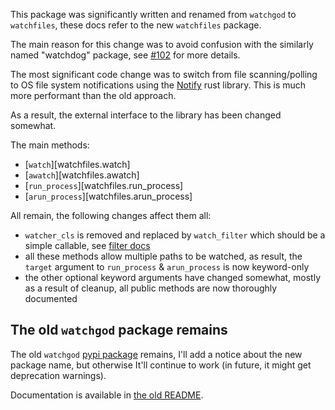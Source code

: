 This package was significantly written and renamed from `watchgod` to `watchfiles`, these docs refer to the new
`watchfiles` package.

The main reason for this change was to avoid confusion with the similarly named "watchdog" package, 
see [#102](https://github.com/samuelcolvin/watchfiles/issues/102) for more details.

The most significant code change was to switch from file scanning/polling to OS file system notifications 
using the [Notify](https://github.com/notify-rs/notify) rust library. 
This is much more performant than the old approach.

As a result, the external interface to the library has been changed somewhat.

The main methods:

* [`watch`][watchfiles.watch]
* [`awatch`][watchfiles.awatch]
* [`run_process`][watchfiles.run_process]
* [`arun_process`][watchfiles.arun_process]

All remain, the following changes affect them all:

* `watcher_cls` is removed and replaced by `watch_filter` which should be a simple callable, 
  see [filter docs](./api/filters.md)
* all these methods allow multiple paths to be watched, as result, the `target` argument to `run_process`
  & `arun_process` is now keyword-only
* the other optional keyword arguments have changed somewhat, mostly as a result of cleanup, all public
  methods are now thoroughly documented

## The old `watchgod` package remains

The old `watchgod` [pypi package](https://pypi.org/project/watchgod/) remains, I'll add a notice about the new
package name, but otherwise It'll continue to work (in future, it might get deprecation warnings).

Documentation is available in [the old README](https://github.com/samuelcolvin/watchfiles/tree/watchgod).
